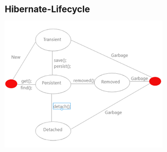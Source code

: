 # Hibernate-Lifecycle

![Hibernate Lifecycle](https://github.com/ajeetAk47/Hibernate-Framework-Demo/blob/master/hibernate%20lifecycle.png)

